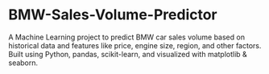 # BMW-Sales-Volume-Predictor
A Machine Learning project to predict BMW car sales volume based on historical data and features like price, engine size, region, and other factors. Built using Python, pandas, scikit-learn, and visualized with matplotlib &amp; seaborn.
